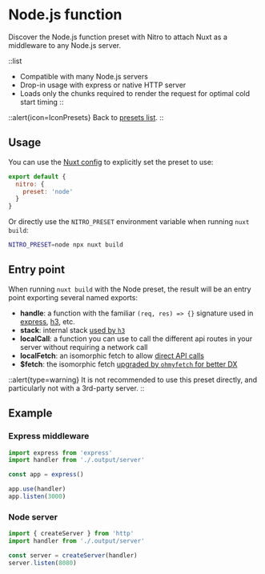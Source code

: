 # Node.js function

Discover the Node.js function preset with Nitro to attach Nuxt as a middleware to any Node.js server.

::list

- Compatible with many Node.js servers
- Drop-in usage with express or native HTTP server
- Loads only the chunks required to render the request for optimal cold start timing
::

::alert{icon=IconPresets}
Back to [presets list](/docs/deployment/presets).
::

## Usage

You can use the [Nuxt config](/docs/directory-structure/nuxt.config) to explicitly set the preset to use:

```js [nuxt.config.js|ts]
export default {
  nitro: {
    preset: 'node'
  }
}
```

Or directly use the `NITRO_PRESET` environment variable when running `nuxt build`:

```bash
NITRO_PRESET=node npx nuxt build
```

## Entry point

When running `nuxt build` with the Node preset, the result will be an entry point exporting several named exports:

- **handle**: a function with the familiar `(req, res) => {}` signature used in [express](https://expressjs.com/), [h3](https://github.com/unjs/h3), etc.
- **stack**: internal stack [used by `h3`](https://github.com/unjs/h3)
- **localCall**: a function you can use to call the different api routes in your server without requiring a network call
- **localFetch**: an isomorphic fetch to allow [direct API calls](/docs/usage/data-fetching) 
- **$fetch**: the isomorphic fetch [upgraded by `ohmyfetch` for better DX](https://github.com/unjs/ohmyfetch)

::alert{type=warning}
It is not recommended to use this preset directly, and particularly not with a 3rd-party server.
::

## Example

### Express middleware

```js
import express from 'express'
import handler from './.output/server'

const app = express()

app.use(handler)
app.listen(3000)
```

### Node server

```js
import { createServer } from 'http'
import handler from './.output/server'

const server = createServer(handler)
server.listen(8080)
```
